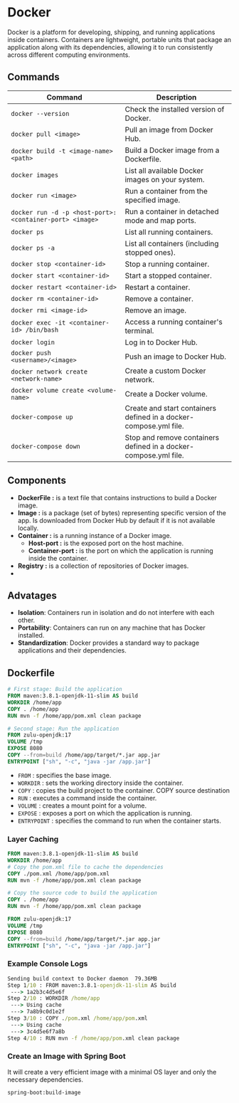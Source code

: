 # Docker

Docker is a platform for developing, shipping, and running applications inside containers.
Containers are lightweight, portable units that package an application along with its dependencies,
allowing it to run consistently across different computing environments.

## Commands

| Command                                                 | Description                                                       |
|---------------------------------------------------------|-------------------------------------------------------------------|
| `docker --version`                                      | Check the installed version of Docker.                            |
| `docker pull <image>`                                   | Pull an image from Docker Hub.                                    |
| `docker build -t <image-name> <path>`                   | Build a Docker image from a Dockerfile.                           |
| `docker images`                                         | List all available Docker images on your system.                  |
| `docker run <image>`                                    | Run a container from the specified image.                         |
| `docker run -d -p <host-port>:<container-port> <image>` | Run a container in detached mode and map ports.                   |
| `docker ps`                                             | List all running containers.                                      |
| `docker ps -a`                                          | List all containers (including stopped ones).                     |
| `docker stop <container-id>`                            | Stop a running container.                                         |
| `docker start <container-id>`                           | Start a stopped container.                                        |
| `docker restart <container-id>`                         | Restart a container.                                              |
| `docker rm <container-id>`                              | Remove a container.                                               |
| `docker rmi <image-id>`                                 | Remove an image.                                                  |
| `docker exec -it <container-id> /bin/bash`              | Access a running container's terminal.                            |
| `docker login`                                          | Log in to Docker Hub.                                             |
| `docker push <username>/<image>`                        | Push an image to Docker Hub.                                      |
| `docker network create <network-name>`                  | Create a custom Docker network.                                   |
| `docker volume create <volume-name>`                    | Create a Docker volume.                                           |
| `docker-compose up`                                     | Create and start containers defined in a docker-compose.yml file. |
| `docker-compose down`                                   | Stop and remove containers defined in a docker-compose.yml file.  |

## Components
- **DockerFile :** is a text file that contains instructions to build a Docker image.
- **Image :** is a package (set of bytes) representing specific version of the app. Is downloaded from Docker Hub by default if it is not available locally.
- **Container :** is a running instance of a Docker image.
  - **Host-port :** is the exposed port on the host machine.
  - **Container-port :** is the port on which the application is running inside the container.
- **Registry :** is a collection of repositories of Docker images.
- 
## Advatages

- **Isolation**: Containers run in isolation and do not interfere with each other.
- **Portability**: Containers can run on any machine that has Docker installed.
- **Standardization**: Docker provides a standard way to package applications and their dependencies.


## Dockerfile

```dockerfile
# First stage: Build the application
FROM maven:3.8.1-openjdk-11-slim AS build
WORKDIR /home/app
COPY . /home/app
RUN mvn -f /home/app/pom.xml clean package

# Second stage: Run the application
FROM zulu-openjdk:17
VOLUME /tmp
EXPOSE 8080
COPY --from=build /home/app/target/*.jar app.jar
ENTRYPOINT ["sh", "-c", "java -jar /app.jar"]
```

- `FROM` : specifies the base image.
- `WORKDIR` : sets the working directory inside the container.
- `COPY` : copies the build project to the container. COPY source destination
- `RUN` : executes a command inside the container.
- `VOLUME` : creates a mount point for a volume.
- `EXPOSE` : exposes a port on which the application is running.
- `ENTRYPOINT` : specifies the command to run when the container starts.


### Layer Caching

```dockerfile
FROM maven:3.8.1-openjdk-11-slim AS build
WORKDIR /home/app
# Copy the pom.xml file to cache the dependencies
COPY ./pom.xml /home/app/pom.xml
RUN mvn -f /home/app/pom.xml clean package

# Copy the source code to build the application
COPY . /home/app
RUN mvn -f /home/app/pom.xml clean package

FROM zulu-openjdk:17
VOLUME /tmp
EXPOSE 8080
COPY --from=build /home/app/target/*.jar app.jar
ENTRYPOINT ["sh", "-c", "java -jar /app.jar"]
```
### Example Console Logs

```cmd
Sending build context to Docker daemon  79.36MB
Step 1/10 : FROM maven:3.8.1-openjdk-11-slim AS build
 ---> 1a2b3c4d5e6f
Step 2/10 : WORKDIR /home/app
 ---> Using cache
 ---> 7a8b9c0d1e2f
Step 3/10 : COPY ./pom.xml /home/app/pom.xml
 ---> Using cache
 ---> 3c4d5e6f7a8b
Step 4/10 : RUN mvn -f /home/app/pom.xml clean package
```

### Create an Image with Spring Boot
It will create a very efficient image with a minimal OS layer and only the necessary dependencies.
```cmd
spring-boot:build-image
```
